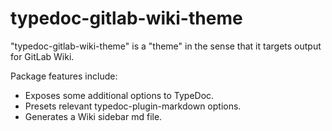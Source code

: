 # typedoc-gitlab-wiki-theme

"typedoc-gitlab-wiki-theme" is a "theme" in the sense that it targets output for GitLab Wiki.

Package features include:

- Exposes some additional options to TypeDoc.
- Presets relevant typedoc-plugin-markdown options.
- Generates a Wiki sidebar md file.
